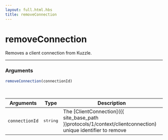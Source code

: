 ```yaml
---
layout: full.html.hbs
title: removeConnection
---
```


# removeConnection 

Removes a client connection from Kuzzle.

---

### Arguments

```js
removeConnection(connectionId)
```

<br/>

| Arguments | Type | Description |
|-----------|------|-------------|
| `connectionId` | <pre>string</pre> | The [ClientConnection]({{ site_base_path }}protocols/1/context/clientconnection) unique identifier to remove |
